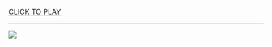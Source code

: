 
<a href="https://premium76.site?title=bob_the_robber_to_go_cool_math_games&ref=12M">CLICK TO PLAY</a></h3>
<hr>

<a href="https://premium76.site?title=bob_the_robber_to_go_cool_math_games&ref=12M"><img src="https://clearcache.store/games.png"></a>


